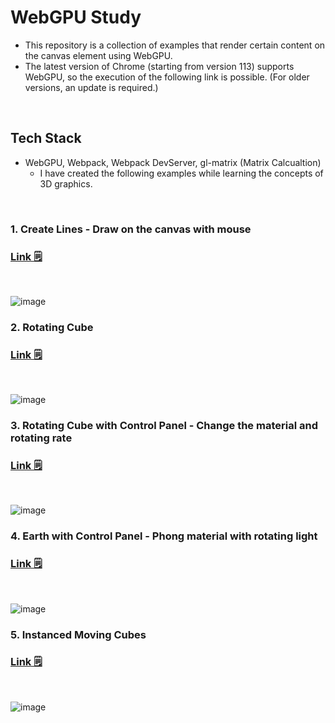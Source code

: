 # WebGPU Study

- This repository is a collection of examples that render certain content on the canvas element using WebGPU.
- The latest version of Chrome (starting from version 113) supports WebGPU, so the execution of the following link is possible. (For older versions, an update is required.)

<br />

## Tech Stack

- WebGPU, Webpack, Webpack DevServer, gl-matrix (Matrix Calcualtion)
  - I have created the following examples while learning the concepts of 3D graphics.

<br />

<h3>1. Create Lines - Draw on the canvas with mouse</h3>

### [Link 🗒️](https://muilyang12.github.io/WebGPU-Study/01/dist/)

<br />

![image](https://github.com/muilyang12/WebGPUStudy/assets/78548830/a871d8ca-34e6-4538-96e0-921da5e066b1)

<h3>2. Rotating Cube</h3>

### [Link 🗒️](https://muilyang12.github.io/WebGPU-Study/02/dist/)

<br />

![image](https://github.com/muilyang12/WebGPUStudy/assets/78548830/6ce8ad76-3de5-4524-a002-eb599d1cc073)

<h3>3. Rotating Cube with Control Panel - Change the material and rotating rate</h3>

### [Link 🗒️](https://muilyang12.github.io/WebGPU-Study/03/dist/)

<br />

![image](https://github.com/muilyang12/WebGPUStudy/assets/78548830/326c9690-e68f-4a94-93cb-6d0b986cd056)

<h3>4. Earth with Control Panel - Phong material with rotating light</h3>

### [Link 🗒️](https://muilyang12.github.io/WebGPU-Study/04/dist/)

<br />

![image](https://github.com/muilyang12/WebGPUStudy/assets/78548830/f55715cf-0321-4fb5-9c8c-42c2a013bfd5)

<h3>5. Instanced Moving Cubes</h3>

### [Link 🗒️](https://muilyang12.github.io/WebGPU-Study/05/dist/)

<br />

![image](https://github.com/muilyang12/WebGPUStudy/assets/78548830/f991ffaf-578d-442b-b865-d99ee7a4a50c)
